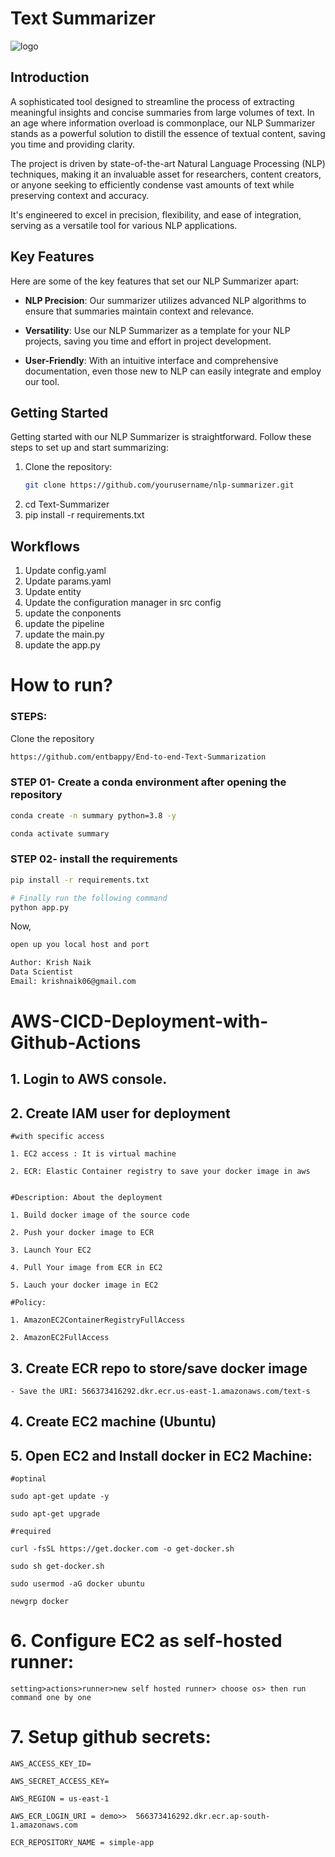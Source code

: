 # Text Summarizer

![logo](https://github.com/Ankur2606/Text-Summarizer/assets/66749243/f64420ee-9553-4bf2-a13e-608370eff482)

## Introduction

A sophisticated tool designed to streamline the process of extracting meaningful insights and concise summaries from large volumes of text. In an age where information overload is commonplace, our NLP Summarizer stands as a powerful solution to distill the essence of textual content, saving you time and providing clarity.

The project is driven by state-of-the-art Natural Language Processing (NLP) techniques, making it an invaluable asset for researchers, content creators, or anyone seeking to efficiently condense vast amounts of text while preserving context and accuracy.

It's engineered to excel in precision, flexibility, and ease of integration, serving as a versatile tool for various NLP applications.

## Key Features

Here are some of the key features that set our NLP Summarizer apart:

- **NLP Precision**: Our summarizer utilizes advanced NLP algorithms to ensure that summaries maintain context and relevance.

- **Versatility**: Use our NLP Summarizer as a template for your NLP projects, saving you time and effort in project development.

- **User-Friendly**: With an intuitive interface and comprehensive documentation, even those new to NLP can easily integrate and employ our tool.

## Getting Started

Getting started with our NLP Summarizer is straightforward. Follow these steps to set up and start summarizing:

1. Clone the repository:
   ```bash
   git clone https://github.com/yourusername/nlp-summarizer.git
   
2. cd Text-Summarizer
   <br>
3. pip install -r requirements.txt


## Workflows

1. Update config.yaml
2. Update params.yaml
3. Update entity
4. Update the configuration manager in src config
5. update the conponents
6. update the pipeline
7. update the main.py
8. update the app.py


# How to run?
### STEPS:

Clone the repository

```bash
https://github.com/entbappy/End-to-end-Text-Summarization
```
### STEP 01- Create a conda environment after opening the repository

```bash
conda create -n summary python=3.8 -y
```

```bash
conda activate summary
```


### STEP 02- install the requirements
```bash
pip install -r requirements.txt
```


```bash
# Finally run the following command
python app.py
```

Now,
```bash
open up you local host and port
```


```bash
Author: Krish Naik
Data Scientist
Email: krishnaik06@gmail.com

```



# AWS-CICD-Deployment-with-Github-Actions

## 1. Login to AWS console.

## 2. Create IAM user for deployment

	#with specific access

	1. EC2 access : It is virtual machine

	2. ECR: Elastic Container registry to save your docker image in aws


	#Description: About the deployment

	1. Build docker image of the source code

	2. Push your docker image to ECR

	3. Launch Your EC2 

	4. Pull Your image from ECR in EC2

	5. Lauch your docker image in EC2

	#Policy:

	1. AmazonEC2ContainerRegistryFullAccess

	2. AmazonEC2FullAccess

	
## 3. Create ECR repo to store/save docker image
    - Save the URI: 566373416292.dkr.ecr.us-east-1.amazonaws.com/text-s

	
## 4. Create EC2 machine (Ubuntu) 

## 5. Open EC2 and Install docker in EC2 Machine:
	
	
	#optinal

	sudo apt-get update -y

	sudo apt-get upgrade
	
	#required

	curl -fsSL https://get.docker.com -o get-docker.sh

	sudo sh get-docker.sh

	sudo usermod -aG docker ubuntu

	newgrp docker
	
# 6. Configure EC2 as self-hosted runner:
    setting>actions>runner>new self hosted runner> choose os> then run command one by one


# 7. Setup github secrets:

    AWS_ACCESS_KEY_ID=

    AWS_SECRET_ACCESS_KEY=

    AWS_REGION = us-east-1

    AWS_ECR_LOGIN_URI = demo>>  566373416292.dkr.ecr.ap-south-1.amazonaws.com

    ECR_REPOSITORY_NAME = simple-app
